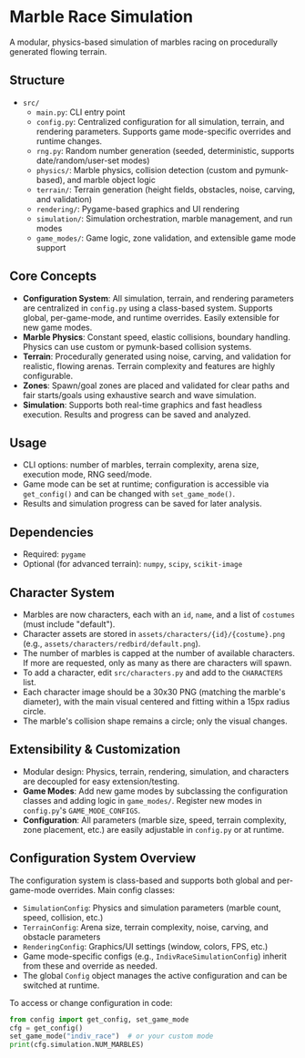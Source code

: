 
# Marble Race Simulation

A modular, physics-based simulation of marbles racing on procedurally generated flowing terrain.

## Structure

- `src/`
  - `main.py`: CLI entry point
  - `config.py`: Centralized configuration for all simulation, terrain, and rendering parameters. Supports game mode-specific overrides and runtime changes.
  - `rng.py`: Random number generation (seeded, deterministic, supports date/random/user-set modes)
  - `physics/`: Marble physics, collision detection (custom and pymunk-based), and marble object logic
  - `terrain/`: Terrain generation (height fields, obstacles, noise, carving, and validation)
  - `rendering/`: Pygame-based graphics and UI rendering
  - `simulation/`: Simulation orchestration, marble management, and run modes
  - `game_modes/`: Game logic, zone validation, and extensible game mode support

## Core Concepts

- **Configuration System**: All simulation, terrain, and rendering parameters are centralized in `config.py` using a class-based system. Supports global, per-game-mode, and runtime overrides. Easily extensible for new game modes.
- **Marble Physics**: Constant speed, elastic collisions, boundary handling. Physics can use custom or pymunk-based collision systems.
- **Terrain**: Procedurally generated using noise, carving, and validation for realistic, flowing arenas. Terrain complexity and features are highly configurable.
- **Zones**: Spawn/goal zones are placed and validated for clear paths and fair starts/goals using exhaustive search and wave simulation.
- **Simulation**: Supports both real-time graphics and fast headless execution. Results and progress can be saved and analyzed.

## Usage

- CLI options: number of marbles, terrain complexity, arena size, execution mode, RNG seed/mode.
- Game mode can be set at runtime; configuration is accessible via `get_config()` and can be changed with `set_game_mode()`.
- Results and simulation progress can be saved for later analysis.

## Dependencies

- Required: `pygame`
- Optional (for advanced terrain): `numpy`, `scipy`, `scikit-image`


## Character System

- Marbles are now characters, each with an `id`, `name`, and a list of `costumes` (must include "default").
- Character assets are stored in `assets/characters/{id}/{costume}.png` (e.g., `assets/characters/redbird/default.png`).
- The number of marbles is capped at the number of available characters. If more are requested, only as many as there are characters will spawn.
- To add a character, edit `src/characters.py` and add to the `CHARACTERS` list.
- Each character image should be a 30x30 PNG (matching the marble's diameter), with the main visual centered and fitting within a 15px radius circle.
- The marble's collision shape remains a circle; only the visual changes.

## Extensibility & Customization

- Modular design: Physics, terrain, rendering, simulation, and characters are decoupled for easy extension/testing.
- **Game Modes**: Add new game modes by subclassing the configuration classes and adding logic in `game_modes/`. Register new modes in `config.py`'s `GAME_MODE_CONFIGS`.
- **Configuration**: All parameters (marble size, speed, terrain complexity, zone placement, etc.) are easily adjustable in `config.py` or at runtime.

## Configuration System Overview

The configuration system is class-based and supports both global and per-game-mode overrides. Main config classes:

- `SimulationConfig`: Physics and simulation parameters (marble count, speed, collision, etc.)
- `TerrainConfig`: Arena size, terrain complexity, noise, carving, and obstacle parameters
- `RenderingConfig`: Graphics/UI settings (window, colors, FPS, etc.)
- Game mode-specific configs (e.g., `IndivRaceSimulationConfig`) inherit from these and override as needed.
- The global `Config` object manages the active configuration and can be switched at runtime.

To access or change configuration in code:

```python
from config import get_config, set_game_mode
cfg = get_config()
set_game_mode("indiv_race")  # or your custom mode
print(cfg.simulation.NUM_MARBLES)
```
